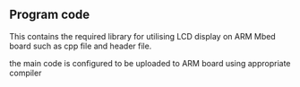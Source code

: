 ## Program code

This contains the required library for utilising LCD display on ARM Mbed board such as cpp file and header file.

the main code is configured to be uploaded to ARM board using appropriate compiler
